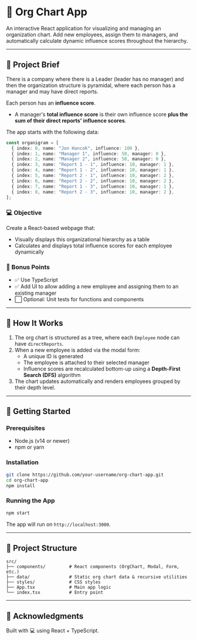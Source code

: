 # 🏢 Org Chart App

An interactive React application for visualizing and managing an organization chart. Add new employees, assign them to managers, and automatically calculate dynamic influence scores throughout the hierarchy.

---

## 📝 Project Brief

There is a company where there is a Leader (leader has no manager) and then the organization structure is pyramidal, where each person has a manager and may have direct reports.

Each person has an **influence score**.

- A manager's **total influence score** is their own influence score **plus the sum of their direct reports' influence scores**.

The app starts with the following data:

```ts
const organigram = [
  { index: 0, name: "Jon Hancok", influence: 100 },
  { index: 1, name: "Manager 1", influence: 50, manager: 0 },
  { index: 2, name: "Manager 2", influence: 50, manager: 0 },
  { index: 3, name: "Report 1 - 1", influence: 10, manager: 1 },
  { index: 4, name: "Report 1 - 2", influence: 10, manager: 1 },
  { index: 5, name: "Report 2 - 1", influence: 10, manager: 2 },
  { index: 6, name: "Report 2 - 2", influence: 10, manager: 2 },
  { index: 7, name: "Report 1 - 3", influence: 10, manager: 1 },
  { index: 8, name: "Report 2 - 3", influence: 10, manager: 2 },
];
```

### 💻 Objective

Create a React-based webpage that:

- Visually displays this organizational hierarchy as a table
- Calculates and displays total influence scores for each employee dynamically

### 🌟 Bonus Points

- ✅ Use TypeScript
- ✅ Add UI to allow adding a new employee and assigning them to an existing manager
- ⬜️ Optional: Unit tests for functions and components

---

## 💼 How It Works

1. The org chart is structured as a tree, where each `Employee` node can have `directReports`.
2. When a new employee is added via the modal form:
   - A unique ID is generated
   - The employee is attached to their selected manager
   - Influence scores are recalculated bottom-up using a **Depth-First Search (DFS)** algorithm
3. The chart updates automatically and renders employees grouped by their depth level.

---

## 🚀 Getting Started

### Prerequisites

- Node.js (v14 or newer)
- npm or yarn

### Installation

```bash
git clone https://github.com/your-username/org-chart-app.git
cd org-chart-app
npm install
```

### Running the App

```bash
npm start
```

The app will run on `http://localhost:3000`.

---

## 📁 Project Structure

```
src/
├── components/         # React components (OrgChart, Modal, Form, etc.)
├── data/               # Static org chart data & recursive utilities
├── styles/             # CSS styles
├── App.tsx             # Main app logic
└── index.tsx           # Entry point
```

---

## 🙌 Acknowledgments

Built with 💻 using React + TypeScript.

